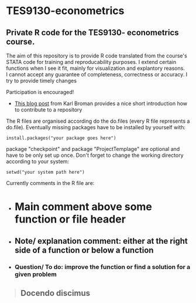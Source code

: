 TES9130-econometrics
================

## Private R code for the TES9130- econometrics course.

The aim of this repository is to provide R code translated from the course's STATA code for training and reproducability purposes. I extend certain functions when I see it fit, mainly for visualization and explantory reasons.  
I cannot accept any guarantee of completeness, correctness or accuracy. I try to provide timely changes 

Participation is encouraged! 
-   [This blog post](http://kbroman.org/github_tutorial/pages/fork.html) from Karl Broman provides a nice short introduction how to contribute to a repository

The R files are organised according do the do.files (every R file represents a do.file). Eventually missing packages have to be installed by yourself with: 

    install.packages("your package goes here")

package "checkpoint" and package "ProjectTemplage" are optional and have to be only set up once. Don't forget to change the working directory according to your system: 

    setwd("your system path here")

Currently comments in the R file are: 

   * # Main comment above some function or file header
   * ## Note/ explanation comment: either at the right side of a function or below a function
   * ### Question/ To do: improve the function or find a solution for a given problem


> ## Docendo discimus
